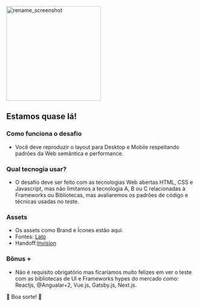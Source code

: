 <img width="250" alt="rename_screenshot" src="http://owli.com.br/wp-content/themes/thewriter/assets/images/logo-07.png">

## Estamos quase lá!

### Como funciona o desafio
* Você deve reproduzir o layout para Desktop e Mobile respeitando padrões da Web semântica e performance.

### Qual tecnogia usar?
* O desafio deve ser feito com as tecnologias Web abertas HTML, CSS e Javascript, mas não limitamos a tecnologia A, B ou C relacionadas à Frameworks ou Bibliotecas, mas avaliaremos os padrões de código e técnicas usadas no teste.

### Assets ###
* Os assets como Brand e Ícones estão aqui.
* Fontes: [Lato](https://fonts.google.com/specimen/Lato)
* Handoff:[Invision](https://invis.io/5KTYJ1EVUH4#/384330539_Home_Owli) 

### Bônus + ###
* Não é requisito obrigatório mas ficaríamos muito felizes em ver o teste com as bibliotecas de UI e Frameworks hypes do mercado como: Reactjs, @Angualar+2, Vue.js, Gatsby.js, Next.js.

:rocket: Boa sorte! :rocket:
